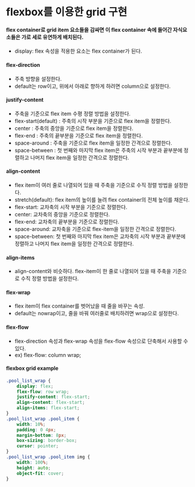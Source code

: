 # flexbox를 이용한 grid 구현

#### flex container로 grid item 요소들을 감싸면 이 flex container 속에 들어간 자식요소들은 가로 세로 유연하게 배치된다.
* display: flex 속성을 적용한 요소는 flex container가 된다.

#### flex-direction
* 주축 방향을 설정한다. 
* default는 row이고, 위에서 아래로 향하게 하려면 column으로 설정한다.

#### justify-content
* 주축을 기준으로 flex item 수평 정렬 방법을 설정한다.
* flex-start(default) : 주축의 시작 부분을 기준으로 flex item을 정렬한다.
* center : 주축의 중앙을 기준으로 flex item을 정렬한다.
* flex-end : 주축의 끝부분을 기준으로 flex item을 정렬한다.
* space-around : 주축을 기준으로 flex item을 일정한 간격으로 정렬한다.
* space-between : 첫 번째와 마지막 flex item은 주축의 시작 부분과 끝부분에 정렬하고 나머지 flex item을 일정한 간격으로 정렬한다.

#### align-content
* flex item이 여러 줄로 나열되어 있을 때 주축을 기준으로 수직 정렬 방법을 설정한다.
* stretch(default): flex item의 높이를 늘려 flex container의 전체 높이를 채운다.
* flex-start: 교차축의 시작 부분을 기준으로 정렬한다.
* center: 교차축의 중앙을 기준으로 정렬한다.
* flex-end: 교차축의 끝부분을 기준으로 정렬한다.
* space-around: 교차축을 기준으로 flex-item을 일정한 간격으로 정렬한다.
* space-between: 첫 번째와 마지막 flex item은 교차축의 시작 부분과 끝부분에 정렬하고 나머지 flex item을 일정한 간격으로 정렬한다.

#### align-items 
* align-content와 비슷하다. flex-item이 한 줄로 나열되어 있을 때 주축을 기준으로 수직 정렬 방법을 설정한다.

#### flex-wrap
* flex item이 flex container를 벗어났을 때 줄을 바꾸는 속성.
* default는 nowrap이고, 줄을 바꿔 여러줄로 배치하려면 wrap으로 설정한다.

#### flex-flow
* flex-direction 속성과 flex-wrap 속성을 flex-flow 속성으로 단축해서 사용할 수 있다.
* ex) flex-flow: column wrap;

#### flexbox grid example
```css
.pool_list_wrap {
    display: flex;
    flex-flow: row wrap;
    justify-content: flex-start;
    align-content: flex-start;
    align-items: flex-start;
}
.pool_list_wrap .pool_item {
    width: 10%;
    padding: 0 4px;
    margin-bottom: 8px;
    box-sizing: border-box;
    cursor: pointer;
}
.pool_list_wrap .pool_item img {
    width: 100%;
    height: auto;
    object-fit: cover;
}
```